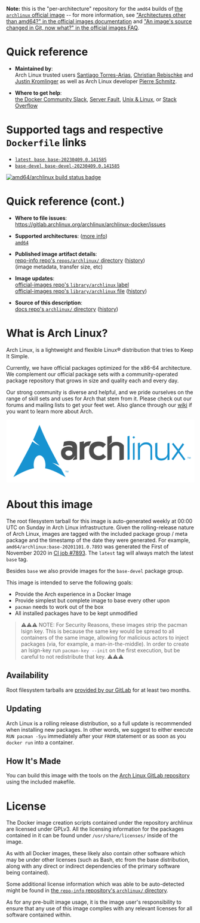 <!--

********************************************************************************

WARNING:

    DO NOT EDIT "archlinux/README.md"

    IT IS AUTO-GENERATED

    (from the other files in "archlinux/" combined with a set of templates)

********************************************************************************

-->

**Note:** this is the "per-architecture" repository for the `amd64` builds of [the `archlinux` official image](https://hub.docker.com/_/archlinux) -- for more information, see ["Architectures other than amd64?" in the official images documentation](https://github.com/docker-library/official-images#architectures-other-than-amd64) and ["An image's source changed in Git, now what?" in the official images FAQ](https://github.com/docker-library/faq#an-images-source-changed-in-git-now-what).

# Quick reference

-	**Maintained by**:  
	Arch Linux trusted users [Santiago Torres-Arias](https://www.archlinux.org/people/trusted-users/#sangy), [Christian Rebischke](https://www.archlinux.org/people/trusted-users/#shibumi) and [Justin Kromlinger](https://www.archlinux.org/people/trusted-users/#hashworks) as well as Arch Linux developer [Pierre Schmitz](https://www.archlinux.org/people/developers/#pierre).

-	**Where to get help**:  
	[the Docker Community Slack](https://dockr.ly/comm-slack), [Server Fault](https://serverfault.com/help/on-topic), [Unix & Linux](https://unix.stackexchange.com/help/on-topic), or [Stack Overflow](https://stackoverflow.com/help/on-topic)

# Supported tags and respective `Dockerfile` links

-	[`latest`, `base`, `base-20230409.0.141585`](https://gitlab.archlinux.org/archlinux/archlinux-docker/-/blob/da508aac1923a2416f68edd1be16df3aeefc92ee/Dockerfile.base)
-	[`base-devel`, `base-devel-20230409.0.141585`](https://gitlab.archlinux.org/archlinux/archlinux-docker/-/blob/da508aac1923a2416f68edd1be16df3aeefc92ee/Dockerfile.base-devel)

[![amd64/archlinux build status badge](https://img.shields.io/jenkins/s/https/doi-janky.infosiftr.net/job/multiarch/job/amd64/job/archlinux.svg?label=amd64/archlinux%20%20build%20job)](https://doi-janky.infosiftr.net/job/multiarch/job/amd64/job/archlinux/)

# Quick reference (cont.)

-	**Where to file issues**:  
	https://gitlab.archlinux.org/archlinux/archlinux-docker/issues

-	**Supported architectures**: ([more info](https://github.com/docker-library/official-images#architectures-other-than-amd64))  
	[`amd64`](https://hub.docker.com/r/amd64/archlinux/)

-	**Published image artifact details**:  
	[repo-info repo's `repos/archlinux/` directory](https://github.com/docker-library/repo-info/blob/master/repos/archlinux) ([history](https://github.com/docker-library/repo-info/commits/master/repos/archlinux))  
	(image metadata, transfer size, etc)

-	**Image updates**:  
	[official-images repo's `library/archlinux` label](https://github.com/docker-library/official-images/issues?q=label%3Alibrary%2Farchlinux)  
	[official-images repo's `library/archlinux` file](https://github.com/docker-library/official-images/blob/master/library/archlinux) ([history](https://github.com/docker-library/official-images/commits/master/library/archlinux))

-	**Source of this description**:  
	[docs repo's `archlinux/` directory](https://github.com/docker-library/docs/tree/master/archlinux) ([history](https://github.com/docker-library/docs/commits/master/archlinux))

# What is Arch Linux?

Arch Linux, is a lightweight and flexible Linux® distribution that tries to Keep It Simple.

Currently, we have official packages optimized for the x86-64 architecture. We complement our official package sets with a community-operated package repository that grows in size and quality each and every day.

Our strong community is diverse and helpful, and we pride ourselves on the range of skill sets and uses for Arch that stem from it. Please check out our forums and mailing lists to get your feet wet. Also glance through our [wiki](https://wiki.archlinux.org) if you want to learn more about Arch.

![logo](https://raw.githubusercontent.com/docker-library/docs/ccacad8fa355ebf38dcfd8c216855ab55f981f17/archlinux/logo.png)

# About this image

The root filesystem tarball for this image is auto-generated weekly at 00:00 UTC on Sunday in Arch Linux infrastructure. Given the rolling-release nature of Arch Linux, images are tagged with the included package group / meta package and the timestamp of the date they were generated. For example, `amd64/archlinux:base-20201101.0.7893` was generated the First of November 2020 in [CI job #7893](https://gitlab.archlinux.org/archlinux/archlinux-docker/-/jobs/7893). The `latest` tag will always match the latest `base` tag.

Besides `base` we also provide images for the `base-devel` package group.

This image is intended to serve the following goals:

-	Provide the Arch experience in a Docker Image
-	Provide simplest but complete image to base every other upon
-	`pacman` needs to work out of the box
-	All installed packages have to be kept unmodified

> ⚠️⚠️⚠️ NOTE: For Security Reasons, these images strip the pacman lsign key. This is because the same key would be spread to all containers of the same image, allowing for malicious actors to inject packages (via, for example, a man-in-the-middle). In order to create an lsign-key run `pacman-key --init` on the first execution, but be careful to not redistribute that key. ⚠️⚠️⚠️

## Availability

Root filesystem tarballs are [provided by our GitLab](https://gitlab.archlinux.org/archlinux/archlinux-docker/-/releases) for at least two months.

## Updating

Arch Linux is a rolling release distribution, so a full update is recommended when installing new packages. In other words, we suggest to either execute `RUN pacman -Syu` immediately after your `FROM` statement or as soon as you `docker run` into a container.

## How It's Made

You can build this image with the tools on the [Arch Linux GitLab repository](https://gitlab.archlinux.org/archlinux/archlinux-docker) using the included makefile.

# License

The Docker image creation scripts contained under the repository archlinux are licensed under GPLv3. All the licensing information for the packages contained in it can be found under `/usr/share/licenses/` inside of the image.

As with all Docker images, these likely also contain other software which may be under other licenses (such as Bash, etc from the base distribution, along with any direct or indirect dependencies of the primary software being contained).

Some additional license information which was able to be auto-detected might be found in [the `repo-info` repository's `archlinux/` directory](https://github.com/docker-library/repo-info/tree/master/repos/archlinux).

As for any pre-built image usage, it is the image user's responsibility to ensure that any use of this image complies with any relevant licenses for all software contained within.
